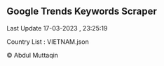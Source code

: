 

## Google Trends Keywords Scraper 
 
Last Update 17-03-2023 , 23:25:19

Country List :
VIETNAM.json



© Abdul Muttaqin 
